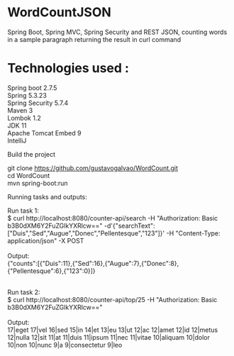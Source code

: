 # WordCountJSON
Spring Boot, Spring MVC, Spring Security and REST JSON, counting words in a sample paragraph returning the result in curl command

Technologies used :
====================

Spring boot 2.7.5 <br />
Spring 5.3.23 <br />
Spring Security 5.7.4 <br />
Maven 3 <br />
Lombok 1.2 <br />
JDK 11 <br />
Apache Tomcat Embed 9 <br />
IntelliJ <br />

Build the project

  git clone https://github.com/gustavogalvao/WordCount.git <br /> 
  cd WordCount
  <br />
  mvn spring-boot:run <br /> 

Running tasks and outputs:

Run task 1: <br />
$ curl http://localhost:8080/counter-api/search -H "Authorization: Basic b3B0dXM6Y2FuZGlkYXRlcw==" -d'{"searchText":["Duis","Sed","Augue","Donec","Pellentesque","123"]}' -H "Content-Type: application/json" -X POST
<br /> <br />
Output: <br />
{"counts":[{"Duis":11},{"Sed":16},{"Augue":7},{"Donec":8},{"Pellentesque":6},{"123":0}]}
<br /> <br />

Run task 2: <br />
$ curl http://localhost:8080/counter-api/top/25 -H "Authorization: Basic b3B0dXM6Y2FuZGlkYXRlcw=="
<br /> <br />
Output: <br />
17|eget
17|vel
16|sed
15|in
14|et
13|eu
13|ut
12|ac
12|amet
12|id
12|metus
12|nulla
12|sit
11|at
11|duis
11|ipsum
11|nec
11|vitae
10|aliquam
10|dolor
10|non
10|nunc
9|a
9|consectetur
9|leo

